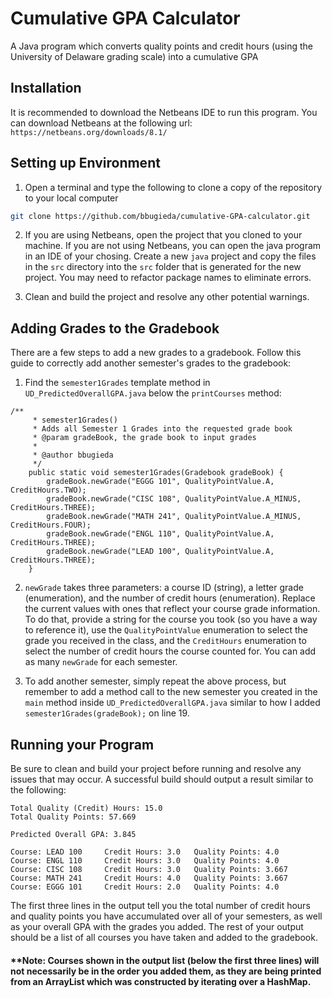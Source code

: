 # Cumulative GPA Calculator
A Java program which converts quality points and credit hours (using the University of Delaware grading scale) into a cumulative GPA

## Installation
It is recommended to download the Netbeans IDE to run this program. You can download Netbeans at the following url:
```https://netbeans.org/downloads/8.1/```

## Setting up Environment
1. Open a terminal and type the following to clone a copy of the repository to your local computer
```bash
git clone https://github.com/bbugieda/cumulative-GPA-calculator.git
```
2. If you are using Netbeans, open the project that you cloned to your machine. If you are not using Netbeans, you can open the java program in an IDE of your chosing. Create a new ```java``` project and copy the files in the ```src``` directory into the ```src``` folder that is generated for the new project. You may need to refactor package names to eliminate errors.

3. Clean and build the project and resolve any other potential warnings.

## Adding Grades to the Gradebook
There are a few steps to add a new grades to a gradebook. Follow this guide to correctly add another semester's grades to the gradebook:

1. Find the ```semester1Grades``` template method in ```UD_PredictedOverallGPA.java``` below the ```printCourses``` method:

```
/**
     * semester1Grades()
     * Adds all Semester 1 Grades into the requested grade book
     * @param gradeBook, the grade book to input grades
     * 
     * @author bbugieda
     */
    public static void semester1Grades(Gradebook gradeBook) {
        gradeBook.newGrade("EGGG 101", QualityPointValue.A, CreditHours.TWO);
        gradeBook.newGrade("CISC 108", QualityPointValue.A_MINUS, CreditHours.THREE);
        gradeBook.newGrade("MATH 241", QualityPointValue.A_MINUS, CreditHours.FOUR);
        gradeBook.newGrade("ENGL 110", QualityPointValue.A, CreditHours.THREE);
        gradeBook.newGrade("LEAD 100", QualityPointValue.A, CreditHours.THREE);
    }
```

2. ```newGrade``` takes three parameters: a course ID (string), a letter grade (enumeration), and the number of credit hours (enumeration). Replace the current values with ones that reflect your course grade information. To do that, provide a string for the course you took (so you have a way to reference it), use the ```QualityPointValue``` enumeration to select the grade you received in the class, and the ```CreditHours``` enumeration to select the number of credit hours the course counted for. You can add as many ```newGrade``` for each semester.

3. To add another semester, simply repeat the above process, but remember to add a method call to the new semester you created in the ```main``` method inside ```UD_PredictedOverallGPA.java``` similar to how I added ```semester1Grades(gradeBook);``` on line 19.

## Running your Program
Be sure to clean and build your project before running and resolve any issues that may occur. A successful build should output a result similar to the following:
```
Total Quality (Credit) Hours: 15.0
Total Quality Points: 57.669

Predicted Overall GPA: 3.845

Course: LEAD 100	 Credit Hours: 3.0	 Quality Points: 4.0
Course: ENGL 110	 Credit Hours: 3.0	 Quality Points: 4.0
Course: CISC 108	 Credit Hours: 3.0	 Quality Points: 3.667
Course: MATH 241	 Credit Hours: 4.0	 Quality Points: 3.667
Course: EGGG 101	 Credit Hours: 2.0	 Quality Points: 4.0
```

The first three lines in the output tell you the total number of credit hours and quality points you have accumulated over all of your semesters, as well as your overall GPA with the grades you added. The rest of your output should be a list of all courses you have taken and added to the gradebook. 

#### **Note: Courses shown in the output list (below the first three lines) will not necessarily be in the order you added them, as they are being printed from an ArrayList which was constructed by iterating over a HashMap.
